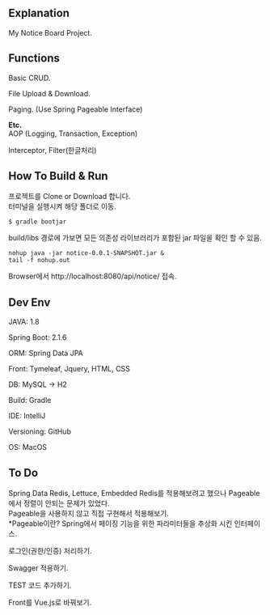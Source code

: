 ## Explanation
My Notice Board Project.

## Functions
Basic CRUD.

File Upload & Download.

Paging. (Use Spring Pageable Interface)

**Etc.**   
AOP (Logging, Transaction, Exception)

Interceptor, Filter(한글처리)


## How To Build & Run
프로젝트를 Clone or Download 합니다.
<br>터미널을 실행시켜 해당 폴더로 이동.
~~~
$ gradle bootjar
~~~

build/libs 경로에 가보면 모든 의존성 라이브러리가 포함된 jar 파일을 확인 할 수 있음.

~~~
nohup java -jar notice-0.0.1-SNAPSHOT.jar &
tail -f nohup.out
~~~

Browser에서 http://localhost:8080/api/notice/ 접속. 

## Dev Env
JAVA: 1.8

Spring Boot: 2.1.6

ORM: Spring Data JPA

Front: Tymeleaf, Jquery, HTML, CSS

DB: MySQL -> H2

Build: Gradle

IDE: IntelliJ

Versioning: GitHub

OS: MacOS

## To Do
Spring Data Redis, Lettuce, Embedded Redis를 적용해보려고 했으나 Pageable에서 정렬이 안되는 문제가 있었다.
<br>Pageable을 사용하지 않고 직접 구현해서 적용해보기.
<br>*Pageable이란? Spring에서 페이징 기능을 위한 파라미터들을 추상화 시킨 인터페이스.

로그인(권한/인증) 처리하기.

Swagger 적용하기.

TEST 코드 추가하기.

Front를 Vue.js로 바꿔보기.




